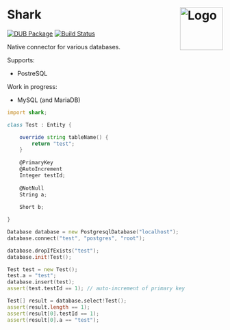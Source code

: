 Shark
<img align="right" alt="Logo" width="100" src="https://i.imgur.com/ef3a5Ph.png">
=======

[![DUB Package](https://img.shields.io/dub/v/shark.svg)](https://code.dlang.org/packages/shark)
[![Build Status](https://travis-ci.org/scorpion-framework/shark.svg?branch=master)](https://travis-ci.org/scorpion-framework/shark)

Native connector for various databases.

Supports:

- PostreSQL

Work in progress:

- MySQL (and MariaDB)

```d
import shark;

class Test : Entity {

	override string tableName() {
		return "test";
	}
	
	@PrimaryKey
	@AutoIncrement
	Integer testId;
	
	@NotNull
	String a;
	
	Short b;

}

Database database = new PostgresqlDatabase("localhost");
database.connect("test", "postgres", "root");

database.dropIfExists("test");
database.init!Test();

Test test = new Test();
test.a = "test";
database.insert(test);
assert(test.testId == 1); // auto-increment of primary key

Test[] result = database.select!Test();
assert(result.length == 1);
assert(result[0].testId == 1);
assert(result[0].a == "test");
```
